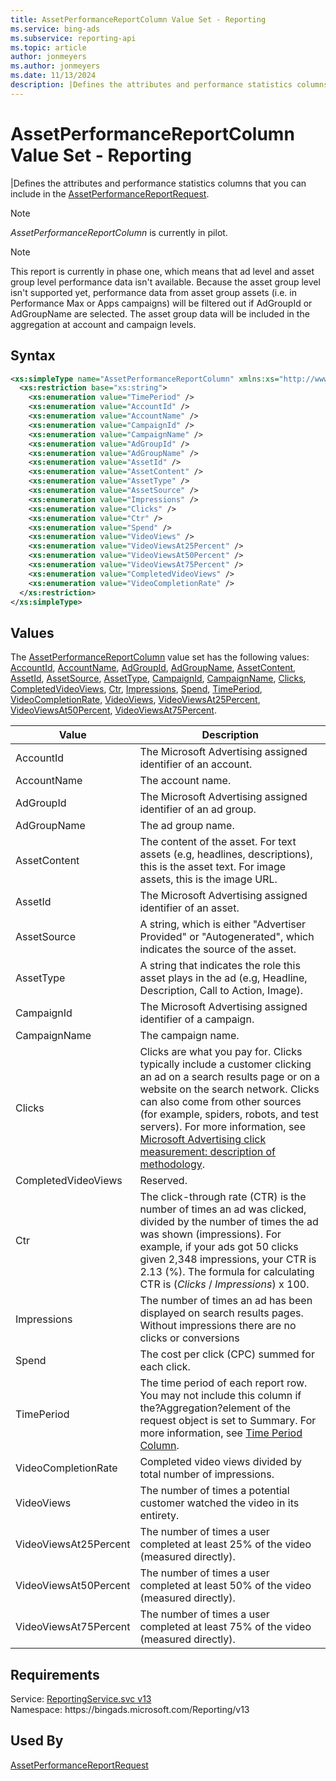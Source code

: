 ```yaml
---
title: AssetPerformanceReportColumn Value Set - Reporting
ms.service: bing-ads
ms.subservice: reporting-api
ms.topic: article
author: jonmeyers
ms.author: jonmeyers
ms.date: 11/13/2024
description: |Defines the attributes and performance statistics columns that you can include in the AssetPerformanceReportRequest.
---
```

# AssetPerformanceReportColumn Value Set - Reporting
|Defines the attributes and performance statistics columns that you can include in the [AssetPerformanceReportRequest](assetperformancereportrequest.md).

> [!NOTE]
> *AssetPerformanceReportColumn* is currently in pilot.

> [!NOTE]
> This report is currently in phase one, which means that ad level and asset group level performance data isn't available. Because the asset group level isn't supported yet, performance data from asset group assets (i.e. in Performance Max or Apps campaigns) will be filtered out if AdGroupId or AdGroupName are selected. The asset group data will be included in the aggregation at account and campaign levels.

## Syntax
```xml
<xs:simpleType name="AssetPerformanceReportColumn" xmlns:xs="http://www.w3.org/2001/XMLSchema">
  <xs:restriction base="xs:string">
    <xs:enumeration value="TimePeriod" />
    <xs:enumeration value="AccountId" />
    <xs:enumeration value="AccountName" />
    <xs:enumeration value="CampaignId" />
    <xs:enumeration value="CampaignName" />
    <xs:enumeration value="AdGroupId" />
    <xs:enumeration value="AdGroupName" />
    <xs:enumeration value="AssetId" />
    <xs:enumeration value="AssetContent" />
    <xs:enumeration value="AssetType" />
    <xs:enumeration value="AssetSource" />
    <xs:enumeration value="Impressions" />
    <xs:enumeration value="Clicks" />
    <xs:enumeration value="Ctr" />
    <xs:enumeration value="Spend" />
    <xs:enumeration value="VideoViews" />
    <xs:enumeration value="VideoViewsAt25Percent" />
    <xs:enumeration value="VideoViewsAt50Percent" />
    <xs:enumeration value="VideoViewsAt75Percent" />
    <xs:enumeration value="CompletedVideoViews" />
    <xs:enumeration value="VideoCompletionRate" />
  </xs:restriction>
</xs:simpleType>
```

## <a name="values"></a>Values

The [AssetPerformanceReportColumn](assetperformancereportcolumn.md) value set has the following values: [AccountId](#accountid), [AccountName](#accountname), [AdGroupId](#adgroupid), [AdGroupName](#adgroupname), [AssetContent](#assetcontent), [AssetId](#assetid), [AssetSource](#assetsource), [AssetType](#assettype), [CampaignId](#campaignid), [CampaignName](#campaignname), [Clicks](#clicks), [CompletedVideoViews](#completedvideoviews), [Ctr](#ctr), [Impressions](#impressions), [Spend](#spend), [TimePeriod](#timeperiod), [VideoCompletionRate](#videocompletionrate), [VideoViews](#videoviews), [VideoViewsAt25Percent](#videoviewsat25percent), [VideoViewsAt50Percent](#videoviewsat50percent), [VideoViewsAt75Percent](#videoviewsat75percent).

|Value|Description|
|-----------|---------------|
|<a name="accountid"></a>AccountId|The Microsoft Advertising assigned identifier of an account.|
|<a name="accountname"></a>AccountName|The account name.|
|<a name="adgroupid"></a>AdGroupId|The Microsoft Advertising assigned identifier of an ad group.|
|<a name="adgroupname"></a>AdGroupName|The ad group name.|
|<a name="assetcontent"></a>AssetContent|The content of the asset. For text assets (e.g, headlines, descriptions), this is the asset text. For image assets, this is the image URL.|
|<a name="assetid"></a>AssetId|The Microsoft Advertising assigned identifier of an asset.|
|<a name="assetsource"></a>AssetSource|A string, which is either "Advertiser Provided" or "Autogenerated", which indicates the source of the asset.|
|<a name="assettype"></a>AssetType|A string that indicates the role this asset plays in the ad (e.g, Headline, Description, Call to Action, Image).|
|<a name="campaignid"></a>CampaignId|The Microsoft Advertising assigned identifier of a campaign.|
|<a name="campaignname"></a>CampaignName|The campaign name.|
|<a name="clicks"></a>Clicks|Clicks are what you pay for. Clicks typically include a customer clicking an ad on a search results page or on a website on the search network. Clicks can also come from other sources (for example, spiders, robots, and test servers). For more information, see [Microsoft Advertising click measurement: description of methodology](https://about.ads.microsoft.com/resources/policies/microsoft-advertising-click-measurement-description-of-methodology).|
|<a name="completedvideoviews"></a>CompletedVideoViews|Reserved.|
|<a name="ctr"></a>Ctr|The click-through rate (CTR) is the number of times an ad was clicked, divided by the number of times the ad was shown (impressions). For example, if your ads got 50 clicks given 2,348 impressions, your CTR is 2.13 (%). The formula for calculating CTR is (*Clicks* / *Impressions*) x 100.|
|<a name="impressions"></a>Impressions|The number of times an ad has been displayed on search results pages. Without impressions there are no clicks or conversions|
|<a name="spend"></a>Spend|The cost per click (CPC) summed for each click.|
|<a name="timeperiod"></a>TimePeriod|The time period of each report row. You may not include this column if the?Aggregation?element of the request object is set to Summary. For more information, see [Time Period Column](../guides/reports.md#timeperiod).|
|<a name="videocompletionrate"></a>VideoCompletionRate|Completed video views divided by total number of impressions.|
|<a name="videoviews"></a>VideoViews|The number of times a potential customer watched the video in its entirety.|
|<a name="videoviewsat25percent"></a>VideoViewsAt25Percent|The number of times a user completed at least 25% of the video (measured directly).|
|<a name="videoviewsat50percent"></a>VideoViewsAt50Percent|The number of times a user completed at least 50% of the video (measured directly).|
|<a name="videoviewsat75percent"></a>VideoViewsAt75Percent|The number of times a user completed at least 75% of the video (measured directly).|

## Requirements
Service: [ReportingService.svc v13](https://reporting.api.bingads.microsoft.com/Api/Advertiser/Reporting/v13/ReportingService.svc)  
Namespace: https\://bingads.microsoft.com/Reporting/v13  

## Used By
[AssetPerformanceReportRequest](assetperformancereportrequest.md)  
